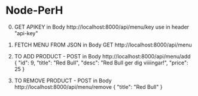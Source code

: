 # Node-PerH
 
0. GET APIKEY in Body
http://localhost:8000/api/menu/key
use in header "api-key"

1. FETCH MENU FROM JSON in Body
GET http://localhost:8000/api/menu

2. TO ADD PRODUCT - POST in Body
http://localhost:8000/api/menu/add
{
"id": 9,
"title": "Red Bull",
"desc": "Red Bull ger dig viiiingar!",
"price": 25
}

3. TO REMOVE PRODUCT - POST in Body
http://localhost:8000/api/menu/remove
{
"title": "Red Bull"
}
